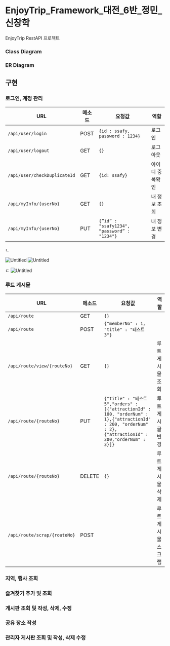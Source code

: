 # EnjoyTrip_Framework_대전_6반_정민_신창학

EnjoyTrip RestAPI 프로젝트

### Class Diagram

### ER Diagram

## 구현

### 로그인, 계정 관리
|URL|메소드|요청값|역할|
|---|---|---|---|
|`/api/user/login`|POST|`{id : ssafy, password : 1234}`|로그인|
|`/api/user/logout`|GET|`{}`|로그아웃|
|`/api/user/checkDuplicateId`|GET|`{id: ssafy}`|아이디 중복확인|
|`/api/myInfo/{userNo}`|GET|`{}`|내 정보 조회|
|`/api/myInfo/{userNo}`|PUT|`{”id” : "ssafy1234", “password” : "1234"}`|내 정보 변경|

ㄴ

![Untitled](https://s3-us-west-2.amazonaws.com/secure.notion-static.com/f1e73ac1-c5ff-4065-b4c7-4f85b7ac43e3/Untitled.png)
![Untitled](https://s3-us-west-2.amazonaws.com/secure.notion-static.com/cef55508-a6da-45ce-b150-8bd78cebf06a/Untitled.png)

ㄷ
![Untitled](https://user-images.githubusercontent.com/93763809/235611577-39bc3ef9-2ce8-431f-91b5-7d893d91e3fc.png)

### 루트 게시물

|URL|메소드|요청값|역할|
|---|---|---|---|
|`/api/route`|GET|`{}`|
|`/api/route`|POST|`{"memberNo" : 1, "title" : "테스트3"}`|
|`/api/route/view/{routeNo}`|GET|`{}`|루트 게시물 조회|
|`/api/route/{routeNo}`|PUT|`{"title" : "테스트5","orders" : [{"attractionId" : 100, "orderNum" : 1},{"attractionId" : 200, "orderNum" : 2},{"attractionId" : 300,"orderNum" : 3}]}` |루트 게시글 변경|
|`/api/route/{routeNo}`|DELETE|`{}`|루트 게시물 삭제|
|`/api/route/scrap/{routeNo}`|POST||루트 게시물 스크랩|
### 지역, 행사 조회

### 즐겨찾기 추가 및 조회

### 게시판 조회 및 작성, 삭제, 수정

### 공유 장소 작성

### 관리자 게시판 조회 및 작성, 삭제 수정
